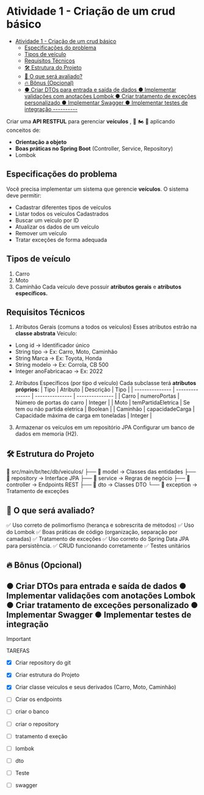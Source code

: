
# Atividade 1 - Criação de um crud básico

<!--toc:start-->
- [Atividade 1 - Criação de um crud básico](#atividade-1-criação-de-um-crud-básico)
  - [Especificações do problema](#especificações-do-problema)
  - [Tipos de veículo](#tipos-de-veículo)
  - [Requisitos Técnicos](#requisitos-técnicos)
  - [🛠 Estrutura do Projeto](#🛠-estrutura-do-projeto)
  - [🚀 O que será avaliado?](#🚀-o-que-será-avaliado)
  - [🔥 Bônus (Opcional)](#🔥-bônus-opcional)
  - [● Criar DTOs para entrada e saída de dados
● Implementar validações com anotações Lombok
● Criar tratamento de exceções personalizado
● Implementar Swagger
● Implementar testes de integração
----------](#criar-dtos-para-entrada-e-saída-de-dados-implementar-validações-com-anotações-lombok-criar-tratamento-de-exceções-personalizado-implementar-swagger-implementar-testes-de-integração)
<!--toc:end-->

Criar uma **API RESTFUL** para gerenciar **veículos** , 🚗 🏍 🚛 aplicando conceitos de:

- **Orientação a objeto**
- **Boas práticas no Spring Boot** (Controller, Service, Repository)
- Lombok

## Especificações do problema
Você precisa implementar um sistema que gerencie **veículos**. O sistema deve permitir:

- Cadastrar diferentes tipos de veículos
- Listar todos os veículos Cadastrados
- Buscar um veículo por ID
- Atualizar os dados de um veículo
- Remover um veículo
- Tratar exceções de forma adequada

## Tipos de veículo

1. Carro
2. Moto
3. Caminhão
Cada veículo deve possuir **atributos gerais** e **atributos específicos.**

## Requisitos Técnicos

1. Atributos Gerais (comuns a todos os veículos)
Esses atributos estrão na **classe abstrata** Veiculo:

- Long id -> Identificador único
- String tipo -> Ex: Carro, Moto, Caminhão
- String Marca -> Ex: Toyota, Honda
- String modelo -> Ex: Corrola, CB 500
- Integer anoFabricacao -> Ex: 2022

2. Atributos Específicos (por tipo d veículo)
Cada subclasse terá **atributos próprios:**
| Tipo | Atributo | Descrição | Tipo |
| --------------- | --------------- | --------------- | --------------- |
| Carro | numeroPortas | Número de portas do carro | Integer |
| Moto | temPartidaEletrica | Se tem ou não partida eletrica | Boolean |
| Caminhão | capacidadeCarga | Capacidade máxima de carga em toneladas | Integer |

3. Armazenar os veículos em um repositório JPA
Configurar um banco de dados em memoria (H2).

## 🛠 Estrutura do Projeto

📂 src/main/br/tec/db/veiculos/
├── 📂 model → Classes das entidades
├── 📂 repository → Interface JPA
├── 📂 service → Regras de negócio
├── 📂 controller → Endpoints REST
├── 📂 dto → Classes DTO
└── 📂 exception → Tratamento de exceções

## 🚀 O que será avaliado?

✅ Uso correto de polimorfismo (herança e sobrescrita de métodos)
✅ Uso do Lombok
✅ Boas práticas de código (organização, separação por camadas)
✅ Tratamento de exceções
✅ Uso correto do Spring Data JPA para persistência. ✅ CRUD funcionando corretamente
✅ Testes unitários

## 🔥 Bônus (Opcional)

● Criar DTOs para entrada e saída de dados
● Implementar validações com anotações Lombok
● Criar tratamento de exceções personalizado
● Implementar Swagger
● Implementar testes de integração
----------

> [!IMPORTANT]
> TAREFAS


- [X] Criar repository do git
- [X] Criar estrutura do Projeto
- [X] Criar classe veiculos e seus derivados (Carro, Moto, Caminhão)
- [ ] Criar os endpoints
- [ ] criar o banco
- [ ] criar o repository
- [ ] tratamento d exeção
- [ ] lombok
- [ ] dto
- [ ] Teste 
- [ ] swagger 


